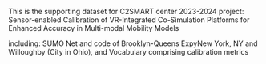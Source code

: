 This is the supporting dataset for C2SMART center 2023-2024 project: Sensor-enabled Calibration of VR-Integrated Co-Simulation Platforms for Enhanced Accuracy in Multi-modal Mobility Models

including:
SUMO Net and code of Brooklyn-Queens ExpyNew York, NY and Willoughby (City in Ohio), and Vocabulary comprising calibration metrics
